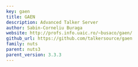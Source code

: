 ```yaml
---
key: gaen
title: GAEN
description: Advanced Talker Server
author: Sabin-Corneliu Buraga
website: http://profs.info.uaic.ro/~busaco/gaen/
github_url: https://github.com/talkersource/gaen
family: nuts
parent: nuts3
parent_version: 3.3.3
---
```

